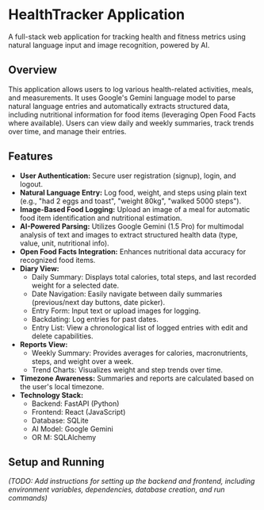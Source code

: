 # HealthTracker Application

A full-stack web application for tracking health and fitness metrics using natural language input and image recognition, powered by AI.

## Overview

This application allows users to log various health-related activities, meals, and measurements. It uses Google's Gemini language model to parse natural language entries and automatically extracts structured data, including nutritional information for food items (leveraging Open Food Facts where available). Users can view daily and weekly summaries, track trends over time, and manage their entries.

## Features

*   **User Authentication:** Secure user registration (signup), login, and logout.
*   **Natural Language Entry:** Log food, weight, and steps using plain text (e.g., "had 2 eggs and toast", "weight 80kg", "walked 5000 steps").
*   **Image-Based Food Logging:** Upload an image of a meal for automatic food item identification and nutritional estimation.
*   **AI-Powered Parsing:** Utilizes Google Gemini (1.5 Pro) for multimodal analysis of text and images to extract structured health data (type, value, unit, nutritional info).
*   **Open Food Facts Integration:** Enhances nutritional data accuracy for recognized food items.
*   **Diary View:**
    *   Daily Summary: Displays total calories, total steps, and last recorded weight for a selected date.
    *   Date Navigation: Easily navigate between daily summaries (previous/next day buttons, date picker).
    *   Entry Form: Input text or upload images for logging.
    *   Backdating: Log entries for past dates.
    *   Entry List: View a chronological list of logged entries with edit and delete capabilities.
*   **Reports View:**
    *   Weekly Summary: Provides averages for calories, macronutrients, steps, and weight over a week.
    *   Trend Charts: Visualizes weight and step trends over time.
*   **Timezone Awareness:** Summaries and reports are calculated based on the user's local timezone.
*   **Technology Stack:**
    *   Backend: FastAPI (Python)
    *   Frontend: React (JavaScript)
    *   Database: SQLite
    *   AI Model: Google Gemini
    *   OR M: SQLAlchemy

## Setup and Running

*(TODO: Add instructions for setting up the backend and frontend, including environment variables, dependencies, database creation, and run commands)* 